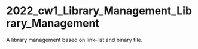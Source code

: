 # 2022_cw1_Library_Management_Library_Management
A library management based on link-list and binary file.
